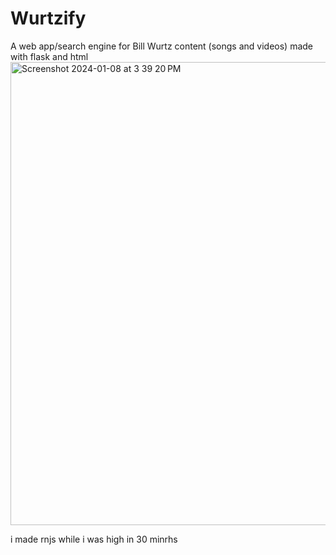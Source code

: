 # Wurtzify
A web app/search engine for Bill Wurtz content (songs and videos) made with flask and html
<img width="741" alt="Screenshot 2024-01-08 at 3 39 20 PM" src="https://github.com/twonkista/Wurtzify/assets/65195116/d1577e75-ef3f-41f0-8551-3a923de297a5">

i made rnjs while i was high in 30 minrhs